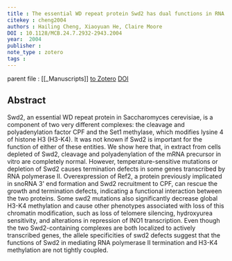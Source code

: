 ```yaml
---
title : The essential WD repeat protein Swd2 has dual functions in RNA polymerase II transcription termination and lysine 4 methylation of histone H3
citekey : cheng2004
authors : Hailing Cheng, Xiaoyuan He, Claire Moore
DOI : 10.1128/MCB.24.7.2932-2943.2004
year:  2004
publisher : 
note_type : zotero
tags : 
---
```

parent file : [[_Manuscripts]]
[to Zotero](zotero://select/items/@cheng2004) [DOI](https://doi.org/10.1128/MCB.24.7.2932-2943.2004)

Abstract
---
Swd2, an essential WD repeat protein in Saccharomyces cerevisiae, is a component of two very different complexes: the cleavage and polyadenylation factor CPF and the Set1 methylase, which modifies lysine 4 of histone H3 (H3-K4). It was not known if Swd2 is important for the function of either of these entities. We show here that, in extract from cells depleted of Swd2, cleavage and polyadenylation of the mRNA precursor in vitro are completely normal. However, temperature-sensitive mutations or depletion of Swd2 causes termination defects in some genes transcribed by RNA polymerase II. Overexpression of Ref2, a protein previously implicated in snoRNA 3' end formation and Swd2 recruitment to CPF, can rescue the growth and termination defects, indicating a functional interaction between the two proteins. Some swd2 mutations also significantly decrease global H3-K4 methylation and cause other phenotypes associated with loss of this chromatin modification, such as loss of telomere silencing, hydroxyurea sensitivity, and alterations in repression of INO1 transcription. Even though the two Swd2-containing complexes are both localized to actively transcribed genes, the allele specificities of swd2 defects suggest that the functions of Swd2 in mediating RNA polymerase II termination and H3-K4 methylation are not tightly coupled.
